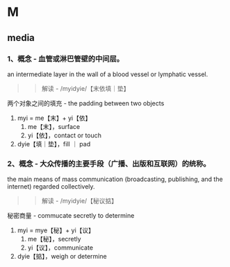# M

## 

## media

### 1、概念 - 血管或淋巴管壁的中间层。

an intermediate layer in the wall of a blood vessel or lymphatic vessel.

>> 解读 - /myidyie/【末依填｜垫】

两个对象之间的填充 - the padding between two objects

1. myi = me【末】+ yi【依】
   1. me【末】，surface
   2. yi【依】，contact or touch
2. dyie【填｜垫】，fill ｜ pad

### 2、概念 - 大众传播的主要手段（广播、出版和互联网）的统称。

the main means of mass communication (broadcasting, publishing, and the internet) regarded collectively.

>> 解读 - /myidyie/【秘议掂】

秘密商量 - commucate secretly to determine

1. myi = mye【秘】+ yi【议】
   1. me【秘】，secretly
   2. yi【议】，communicate
2. dyie【掂】，weigh or determine
